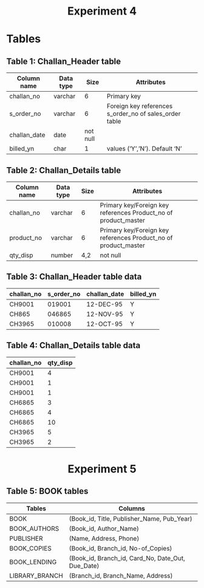 <center>
<h1> Experiment 4</h1>
</center>

# Tables

## Table 1: Challan_Header table

| Column name  | Data type | Size     | Attributes                                             |
| ------------ | --------- | -------- | ------------------------------------------------------ |
| challan_no   | varchar   | 6        | Primary key                                            |
| s_order_no   | varchar   | 6        | Foreign key references s_order_no of sales_order table |
| challan_date | date      | not null |                                                        |
| billed_yn    | char      | 1        | values (‘Y’,’N’). Default ‘N’                          |

## Table 2: Challan_Details table

| Column name | Data type | Size | Attributes                                                      |
| ----------- | --------- | ---- | --------------------------------------------------------------- |
| challan_no  | varchar   | 6    | Primary key/Foreign key references Product_no of product_master |
| product_no  | varchar   | 6    | Primary key/Foreign key references Product_no of product_master |
| qty_disp    | number    | 4,2  | not null                                                        |

## Table 3: Challan_Header table data

| challan_no | s_order_no | challan_date | billed_yn |
| ---------- | ---------- | ------------ | --------- |
| CH9001     | 019001     | 12-DEC-95    | Y         |
| CH865      | 046865     | 12-NOV-95    | Y         |
| CH3965     | 010008     | 12-OCT-95    | Y         |

## Table 4: Challan_Details table data

| challan_no | qty_disp |
| ---------- | -------- |
| CH9001     | 4        |
| CH9001     | 1        |
| CH9001     | 1        |
| CH6865     | 3        |
| CH6865     | 4        |
| CH6865     | 10       |
| CH3965     | 5        |
| CH3965     | 2        |

<div style="page-break-after: always;"></div>

<center>
<h1> Experiment 5</h1>
</center>

## Table 5: BOOK tables

| Tables         | Columns                                           |
| -------------- | ------------------------------------------------- |
| BOOK           | (Book_id, Title, Publisher_Name, Pub_Year)        |
| BOOK_AUTHORS   | (Book_id, Author_Name)                            |
| PUBLISHER      | (Name, Address, Phone)                            |
| BOOK_COPIES    | (Book_id, Branch_id, No-of_Copies)                |
| BOOK_LENDING   | (Book_id, Branch_id, Card_No, Date_Out, Due_Date) |
| LIBRARY_BRANCH | (Branch_id, Branch_Name, Address)                 |
